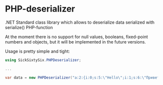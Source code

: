 # PHP-deserializer
.NET Standard class library which allows to deserialize data serialized with serialize() PHP-function

At the moment there is no support for null values, booleans, fixed-point numbers and objects, but it will be implemented in the future versions.

Usage is pretty simple and tight:
```csharp
using SickSixtySix.PHPDeserializer;

...

var data = new PHPDeserializer("a:2:{i:0;s:5:\"Hello\";i:1;s:6:\"Привет\";}").Deserialize();
